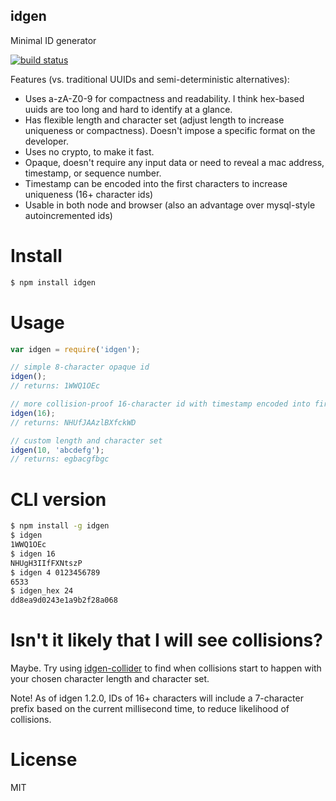 idgen
-----

Minimal ID generator

[![build status](https://secure.travis-ci.org/carlos8f/node-idgen.png)](http://travis-ci.org/carlos8f/node-idgen)

Features (vs. traditional UUIDs and semi-deterministic alternatives):

- Uses a-zA-Z0-9 for compactness and readability. I think hex-based uuids are too long and hard to identify at a glance.
- Has flexible length and character set (adjust length to increase uniqueness or compactness). Doesn't impose a specific format on the developer.
- Uses no crypto, to make it fast.
- Opaque, doesn't require any input data or need to reveal a mac address, timestamp, or sequence number.
- Timestamp can be encoded into the first characters to increase uniqueness (16+ character ids)
- Usable in both node and browser (also an advantage over mysql-style autoincremented ids)

Install
=======

```bash
$ npm install idgen
```

Usage
=====

```javascript
var idgen = require('idgen');

// simple 8-character opaque id
idgen();
// returns: 1WWQ1OEc

// more collision-proof 16-character id with timestamp encoded into first 7 chars:
idgen(16);
// returns: NHUfJAAzlBXfckWD

// custom length and character set
idgen(10, 'abcdefg');
// returns: egbacgfbgc
```

CLI version
===========

```bash
$ npm install -g idgen
$ idgen
1WWQ1OEc
$ idgen 16
NHUgH3IIfFXNtszP
$ idgen 4 0123456789
6533
$ idgen_hex 24
dd8ea9d0243e1a9b2f28a068
```

Isn't it likely that I will see collisions?
===========================================

Maybe. Try using [idgen-collider](https://github.com/carlos8f/node-idgen-collider)
to find when collisions start to happen with your chosen character length and
character set.

Note! As of idgen 1.2.0, IDs of 16+ characters will include a 7-character prefix based
on the current millisecond time, to reduce likelihood of collisions.

License
=======

MIT